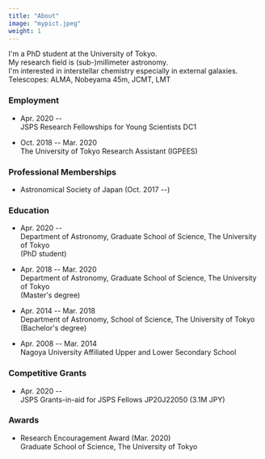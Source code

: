```yaml
---
title: "About"
image: "mypict.jpeg"
weight: 1
---
```


I'm a PhD student at the University of Tokyo.
<br>
My research field is (sub-)millimeter astronomy.
<br>
I'm interested in interstellar chemistry especially in external galaxies.
<br>
Telescopes: ALMA, Nobeyama 45m, JCMT, LMT

### Employment
* Apr. 2020 --
<br>JSPS Research Fellowships for Young Scientists DC1

* Oct. 2018 -- Mar. 2020
<br>The University of Tokyo Research Assistant (IGPEES)

### Professional Memberships
* Astronomical Society of Japan (Oct. 2017 --)

### Education
* Apr. 2020 --
<br>Department of Astronomy, Graduate School of Science, The University of Tokyo
<br>(PhD student)

* Apr. 2018 -- Mar. 2020
<br>Department of Astronomy, Graduate School of Science, The University of Tokyo
<br>(Master's degree)

* Apr. 2014 -- Mar. 2018
<br>Department of Astronomy, School of Science, The University of Tokyo
<br>(Bachelor's degree)

* Apr. 2008 -- Mar. 2014
<br>Nagoya University Affiliated Upper and Lower Secondary School

### Competitive Grants
* Apr. 2020 --
<br>JSPS Grants-in-aid for JSPS Fellows JP20J22050 (3.1M JPY)

### Awards
* Research Encouragement Award (Mar. 2020)
<br>Graduate School of Science, The University of Tokyo
